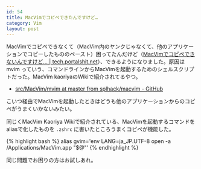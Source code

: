 ```yaml
---
id: 54
title: MacVimでコピペできたんですけど…
category: Vim
layout: post
---
```


MacVimでコピペできなくて（MacVim内のヤンクじゃなくて、他のアプリケーションでコピーしたもののペースト）困ってたんだけど（[MacVimでコピペできないんですけど… \| tech.portalshit.net](http://tech.portalshit.net/2011/04/23/macvim-kopipe-dekinai/ "MacVimでコピペできないんですけど… \| tech.portalshit.net")）、できるようになりました。原因は mvim っていう、コマンドラインからMacVimを起動するためのシェルスクリプトだった。MacVim kaoriyaのWikiで紹介されてるやつ。

* [src/MacVim/mvim at master from splhack/macvim - GitHub](https://github.com/splhack/macvim/blob/master/src/MacVim/mvim "src/MacVim/mvim at master from splhack/macvim - GitHub")

こいつ経由でMacVimを起動したときはどうも他のアプリケーションからのコピペがうまくいかないみたい。

同じくMacVim Kaoriya Wikiで紹介されている、MacVimを起動するコマンドをaliasで化したものを `.zshrc` に書いたところうまくコピペが機能した。

{% highlight bash %}
alias gvim='env LANG=ja_JP.UTF-8 open -a /Applications/MacVim.app "$@"'
{% endhighlight %}

同じ問題でお困りの方はお試しあれ。
